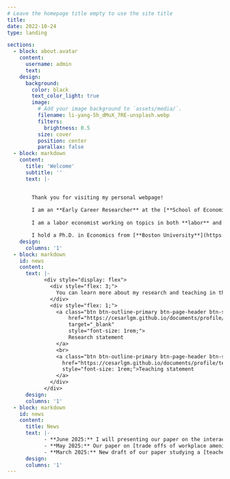 ```yaml
---
# Leave the homepage title empty to use the site title
title:
date: 2022-10-24
type: landing

sections:
  - block: about.avatar
    content:
      username: admin
      text: 
    design:
      background:
        color: black
        text_color_light: true
        image:
          # Add your image background to `assets/media/`.
          filename: li-yang-5h_dMuX_7RE-unsplash.webp
          filters:
            brightness: 0.5
          size: cover
          position: center
          parallax: false
  - block: markdown
    content:
      title: 'Welcome'
      subtitle: ''
      text: |-


        Thank you for visiting my personal webpage! 
        
        I am an **Early Career Researcher** at the [**School of Economics of the University of Edinburgh**](https://www.ed.ac.uk/economics). 
        
        I am a labor economist working on topics in both **labor** and **development economics**. I am particularly interested in issues related to gender inequality, skill acquisition, and education.

        I hold a Ph.D. in Economics from [**Boston University**](https://www.bu.edu/econ/). I pronounce my name as [ˈse.saɾ].
    design:
      columns: '1'
  - block: markdown
    id: news
    content:
      text: |-
            <div style="display: flex">
              <div style="flex: 3;">
                You can learn more about my research and teaching in the statements below or by heading to my <a href="/research/">research</a> and <a href="/teaching/">teaching</a> pages.
              </div>
              <div style="flex: 1;">
                <a class="btn btn-outline-primary btn-page-header btn-sm"
                    href="https://cesarlgm.github.io/documents/profile/research_statement_cesarlgm.pdf"
                    target="_blank"
                    style="font-size: 1rem;">
                    Research statement
                </a>
                <br>
                <a class="btn btn-outline-primary btn-page-header btn-sm" 
                  href="https://cesarlgm.github.io/documents/profile/teaching_statement_cesarlgm.pdf" target="_blank" 
                  style="font-size: 1rem;">Teaching statement
                </a>
              </div>
            </div>
      design:
      columns: '1'
  - block: markdown
    id: news
    content:
      title: News
      text: |-
            - **June 2025:** I will presenting our paper on the interaction between [education and skills at work](/research/#skill-use) at the AASLE-SOLE-EALE Joint Conference in Toronto.
            - **May 2025:** Our paper on [trade offs of workplace amenities](/research/#amenities) was published in *AEA Papers and Proceedings*. 
            - **March 2025:** New draft of our paper studying a [teacher training intervention](/research/#smk) in Indonesian vocational high schools.
      design:
      columns: '1'
---
```

